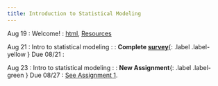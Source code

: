```yaml
---
title: Introduction to Statistical Modeling
---
```


Aug 19
: Welcome!
  : [html](https://jlacasa.github.io/stat705_fall2024/classes/day01_08192024), [Resources](https://jlacasa.github.io/stat705_fall2024/resources/)

Aug 21
: Intro to statistical modeling
  : [](#)
: **Complete [survey](#)**{: .label .label-yellow } Due 08/21
  : 

Aug 23
: Intro to statistical modeling
  : [](#)
: **New Assignment**{: .label .label-green } Due 08/27
  : [See Assignment 1](#).
